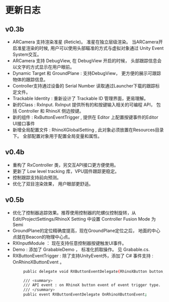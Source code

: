 # 更新日志

## v0.3b

- ARCamera 支持渲染准星 (Reticle)。 准星在独立层级渲染。 当ARCamera开启准星渲染的时候, 用户可以使用头部瞄准的方式与虚拟对象通过 Unity Event System交互。
- ARCamera 支持 DebugView, 在 DebugView 开启的时候， 头部跟踪信息会以文字的方式显示在用户眼前。
- Dynamic Target 和 GroundPlane : 支持DebugView， 更方便的展示可跟踪物体的跟踪信息。
- Controller支持通过设备的 Serial Number 读取通过Launcher下载的跟踪标定文件。
- Trackable Identity : 重新设计了 Trackable ID 管理界面，更易理解。
- 新的Class : RxInput. RxInput 提供所有的和按键输入相关的可编程 API， 包括 Controller 和 RhinoX 侧边按键。
- 新的组件 : RxButtonEventTrigger , 提供在 Editor 上配置按键事件的Editor UI接口事件
- 新增全局配置文件 : RhinoXGlobalSetting , 此对象必须放置在Resources目录下。 全部配置对象用于配置全局变量和属性。
 
 
 
 ## v0.4b
 - 重构了 RxController 类，另交互API接口更方便使用。
 - 更新了 Low level tracking 库，VPU固件跟踪更稳定。
 - 控制跟踪支持前向预测。
 - 优化了双目渲染效果， 用户眼部更舒适。
 
 
 ## v0.5b
 
- 优化了控制器追踪效果。推荐使用控制器的陀螺仪控制旋转，从Edit/ProjectSettings/RhinoX Setting 中设置 Controller Fusion Mode 为 Semi
- GroundPlane的定位精确度提高，现在GroundPlane定位之后， 地面的中心点就在Beacon的物理中心点。
- RXInputModule ： 现在支持任意控制器按键触发UI事件。
- Demo : 添加了 GrabableDemo ， 标准化抓取操作。 见 Grabable.cs.
- RXButtonEventTrigger : 除了支持UnityEvent外，添加了 C# 事件支持 : OnRhinoXButtonEvent 。 
```bash
        public delegate void RXButtonEventDelegate(RhinoXButton button, EventTriggerType eventType);

        /// <summary>
        /// API event : on RhinoX button event of event trigger type.
        /// </summary>
        public event RXButtonEventDelegate OnRhinoXButtonEvent;
````